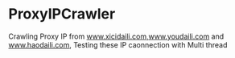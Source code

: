 # ProxyIPCrawler
Crawling Proxy IP from  www.xicidaili.com,www.youdaili.com and www.haodaili.com, Testing these IP caonnection with Multi thread
